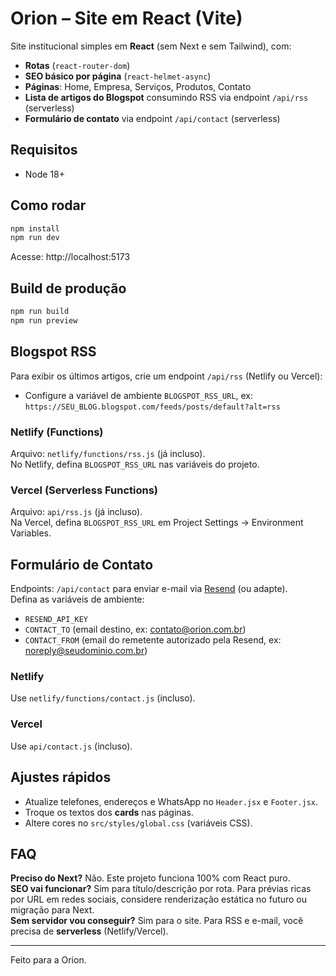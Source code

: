 # Orion – Site em React (Vite)

Site institucional simples em **React** (sem Next e sem Tailwind), com:
- **Rotas** (`react-router-dom`)
- **SEO básico por página** (`react-helmet-async`)
- **Páginas**: Home, Empresa, Serviços, Produtos, Contato
- **Lista de artigos do Blogspot** consumindo RSS via endpoint `/api/rss` (serverless)
- **Formulário de contato** via endpoint `/api/contact` (serverless)

## Requisitos
- Node 18+

## Como rodar
```bash
npm install
npm run dev
```
Acesse: http://localhost:5173

## Build de produção
```bash
npm run build
npm run preview
```

## Blogspot RSS
Para exibir os últimos artigos, crie um endpoint `/api/rss` (Netlify ou Vercel):  
- Configure a variável de ambiente `BLOGSPOT_RSS_URL`, ex:
  `https://SEU_BLOG.blogspot.com/feeds/posts/default?alt=rss`

### Netlify (Functions)
Arquivo: `netlify/functions/rss.js` (já incluso).  
No Netlify, defina `BLOGSPOT_RSS_URL` nas variáveis do projeto.

### Vercel (Serverless Functions)
Arquivo: `api/rss.js` (já incluso).  
Na Vercel, defina `BLOGSPOT_RSS_URL` em Project Settings → Environment Variables.

## Formulário de Contato
Endpoints: `/api/contact` para enviar e-mail via [Resend](https://resend.com) (ou adapte).  
Defina as variáveis de ambiente:
- `RESEND_API_KEY`
- `CONTACT_TO` (email destino, ex: contato@orion.com.br)
- `CONTACT_FROM` (email do remetente autorizado pela Resend, ex: noreply@seudominio.com.br)

### Netlify
Use `netlify/functions/contact.js` (incluso).

### Vercel
Use `api/contact.js` (incluso).

## Ajustes rápidos
- Atualize telefones, endereços e WhatsApp no `Header.jsx` e `Footer.jsx`.
- Troque os textos dos **cards** nas páginas.
- Altere cores no `src/styles/global.css` (variáveis CSS).

## FAQ
**Preciso do Next?** Não. Este projeto funciona 100% com React puro.  
**SEO vai funcionar?** Sim para título/descrição por rota. Para prévias ricas por URL em redes sociais, considere renderização estática no futuro ou migração para Next.  
**Sem servidor vou conseguir?** Sim para o site. Para RSS e e-mail, você precisa de **serverless** (Netlify/Vercel).

---

Feito para a Orion.
